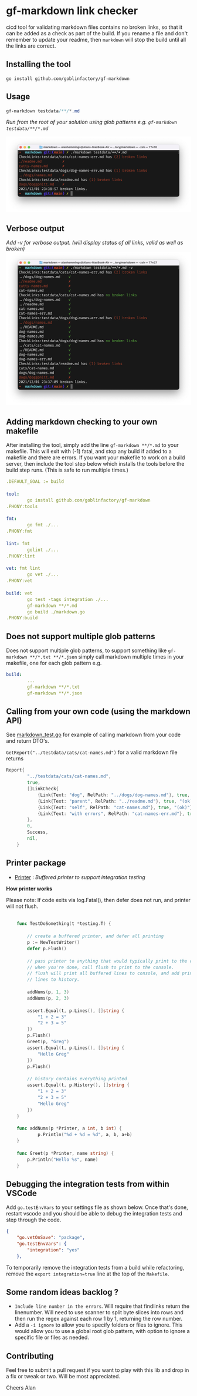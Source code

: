 # gf-markdown link checker

cicd tool for validating markdown files contains no broken links, so that it can be added as a check as part of the build. If you rename a file and don't remember to update your readme, then `markdown` will stop the build until all the links are correct.

## Installing the tool

```
go install github.com/goblinfactory/gf-markdown
```
## Usage

```css
gf-markdown testdata/**/*.md
```
*Run from the root of your solution using glob patterns e.g. `gf-markdown testdata/**/*.md`* 

![markdown testdata/**/*.md](markdown2.png)

## Verbose output

*Add -v for verbose output. (will display status of all links, valid as well as broken)*
![gf-markdown testdata/**/*.md -v](markdown1.png)

## Adding markdown checking to your own makefile

After installing the tool, simply add the line `gf-markdown **/*.md` to your makefile. This will exit with (-1) fatal, and stop any build if added to a makefile and there are errors.
If you want your makefile to work on a build server, then include the tool step below which installs the tools before the build step runs. (This is safe to run multiple times.)

```yaml
.DEFAULT_GOAL := build

tool:
		go install github.com/goblinfactory/gf-markdown
.PHONY:tools

fmt:
		go fmt ./...
.PHONY:fmt

lint: fmt
		golint ./...
.PHONY:lint

vet: fmt lint
		go vet ./...
.PHONY:vet

build: vet
		go test -tags integration ./...
		gf-markdown **/*.md
		go build ./markdown.go
.PHONY:build
```
## Does not support multiple glob patterns

Does not support multiple glob patterns, to support something like `gf-markdown **/*.txt **/*.json` simply call markdown multiple times in your makefile, one for each glob pattern e.g.

```yaml
build: 
		...
		gf-markdown **/*.txt
		gf-markdown **/*.json
```

## Calling from your own code (using the markdown API)

See [markdown_test.go](markdown/markdown_test.go) for example of calling markdown from your code and return DTO's.

`GetReport("../testdata/cats/cat-names.md")` for a valid markdown file returns
```go
Report{
		"../testdata/cats/cat-names.md",
		true,
		[]LinkCheck{
			{Link{Text: "dog", RelPath: "../dogs/dog-names.md"}, true, "(ok)"},
			{Link{Text: "parent", RelPath: "../readme.md"}, true, "(ok)"},
			{Link{Text: "self", RelPath: "cat-names.md"}, true, "(ok)"},
			{Link{Text: "with errors", RelPath: "cat-names-err.md"}, true, "(ok)"},
		},
		0,
		Success,
		nil,
	}
```

## Printer package

- [Printer](markdown/printer.go) : *Buffered printer to support integration testing*

**How printer works**

Please note: If code exits via log.Fatal(), then defer does not run, and printer will not flush. 

```go

	func TestDoSomething(t *testing.T) {

		// create a buffered printer, and defer all printing
		p := NewTestWriter()
		defer p.Flush()

		// pass printer to anything that would typically print to the console
		// when you're done, call flush to print to the console.
		// flush will print all buffered lines to console, and add printed 
		// lines to history.

		addNums(p, 1, 3)
		addNums(p, 2, 3)
		
		assert.Equal(t, p.Lines(), []string { 
			"1 + 2 = 3" 
			"2 + 3 = 5" 
		})
		p.Flush()
		Greet(p, "Greg")
		assert.Equal(t, p.Lines(), []string { 
			"Hello Greg"
		})
		p.Flush()
		
		// history contains everything printed
		assert.Equal(t, p.History(), []string { 
			"1 + 2 = 3" 
			"2 + 3 = 5" 
			"Hello Greg"
		})
	}

	func addNums(p *Printer, a int, b int) {
			p.Println("%d + %d = %d", a, b, a+b)
	}

	func Greet(p *Printer, name string) {
		p.Println("Hello %s", name)
	}

```
	
## Debugging the integration tests from within VSCode

Add `go.testEnvVars` to your settings file as shown below. Once that's done, restart vscode and you should be able to debug the integration tests and step through the code. 

```json
{
    "go.vetOnSave": "package",
    "go.testEnvVars": {
        "integration": "yes"
    },
```

To temporarily remove the integration tests from a build while refactoring, remove the `export integration=true` line at the top of the `Makefile`.

## Some random ideas backlog ? 

- `Include line number in the errors`. Will require that findlinks return the linenumber. Will need to use scanner to split byte slices into rows and then run the regex against each row 1 by 1, returning the row number. 
- Add a `-i ignore` to allow you to specify folders or files to ignore. This would allow you to use a global root glob pattern, with option to ignore a specific file or files as needed.

## Contributing

Feel free to submit a pull request if you want to play with this lib and drop in a fix or tweak or two. Will be most appreciated.

Cheers Alan